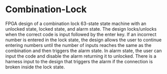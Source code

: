 # Combination-Lock
FPGA design of a combination lock 63-state state machine with an unlocked state, locked state, and alarm state. The design locks/unlocks when the correct code is input followed by the enter key. If an incorrect number is entered in the lock state, the design allows the user to continue entering numbers until the number of inputs reaches the same as the combination and then triggers the alarm state. In alarm state, the user can input the code and disable the alarm returning it to unlocked. There is a harness input to the design that triggers the alarm if the connection is broken inside the lock state.
